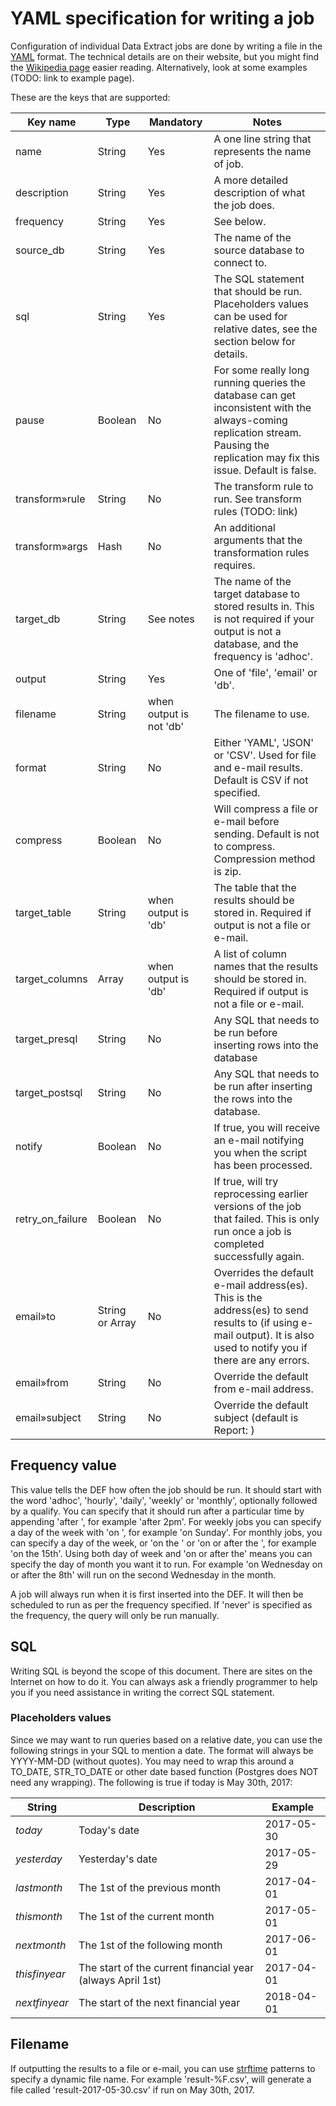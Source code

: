 # YAML specification for writing a job

Configuration of individual Data Extract jobs are done by writing a file in the [YAML](http://www.yaml.org/spec/1.2/spec.html) format. The technical details are on their website, but you might find the [Wikipedia page](https://en.wikipedia.org/wiki/YAML) easier reading. Alternatively, look at some examples (TODO: link to example page).

These are the keys that are supported:

| Key name | Type | Mandatory | Notes |
| --- | --- | --- | --- |
| name | String | Yes | A one line string that represents the name of job. |
| description | String | Yes | A more detailed description of what the job does. |
| frequency | String | Yes | See below. |
| source\_db | String | Yes | The name of the source database to connect to. |
| sql | String | Yes | The SQL statement that should be run. Placeholders values can be used for relative dates, see the section below for details. |
| pause | Boolean | No | For some really long running queries the database can get inconsistent with the always-coming replication stream. Pausing the replication may fix this issue. Default is false. |
| transform»rule | String | No | The transform rule to run. See transform rules (TODO: link) |
| transform»args | Hash | No | An additional arguments that the transformation rules requires. |
| target\_db | String | See notes | The name of the target database to stored results in. This is not required if your output is not a database, and the frequency is 'adhoc'. |
| output | String | Yes | One of 'file', 'email' or 'db'. |
| filename | String | when output is not 'db' | The filename to use. |
| format | String | No | Either 'YAML', 'JSON' or 'CSV'. Used for file and e-mail results. Default is CSV if not specified. |
|compress | Boolean | No | Will compress a file or e-mail before sending. Default is not to compress. Compression method is zip. |
| target\_table | String | when output is 'db' | The table that the results should be stored in. Required if output is not a file or e-mail. |
| target\_columns | Array | when output is 'db' | A list of column names that the results should be stored in. Required if output is not a file or e-mail. |
| target\_presql | String | No | Any SQL that needs to be run before inserting rows into the database |
| target\_postsql | String | No | Any SQL that needs to be run after inserting the rows into the database. |
| notify | Boolean | No | If true, you will receive an e-mail notifying you when the script has been processed. |
| retry\_on\_failure | Boolean | No | If true, will try reprocessing earlier versions of the job that failed. This is only run once a job is completed successfully again. |
| email»to | String or Array | No | Overrides the default e-mail address(es). This is the address(es) to send results to (if using e-mail output). It is also used to notify you if there are any errors. |
| email»from | String | No | Override the default from e-mail address. |
| email»subject | String | No | Override the default subject (default is Report: <name>) |

## Frequency value

This value tells the DEF how often the job should be run. It should start with the word 'adhoc', 'hourly', 'daily', 'weekly' or 'monthly', optionally followed by a qualify. You can specify that it should run after a particular time by appending 'after <time>', for example 'after 2pm'. For weekly jobs you can specify a day of the week with 'on <day>', for example 'on Sunday'. For monthly jobs, you can specify a day of the week, or 'on the <day of month>' or 'on or after the <day of month>', for example 'on the 15th'. Using both day of week and 'on or after the' means you can specify the day of month you want it to run. For example 'on Wednesday on or after the 8th' will run on the second Wednesday in the month.

A job will always run when it is first inserted into the DEF. It will then be scheduled to run as per the frequency specified. If 'never' is specified as the frequency, the query will only be run manually.

## SQL

Writing SQL is beyond the scope of this document. There are sites on the Internet on how to do it. You can always ask a friendly programmer to help you if you need assistance in writing the correct SQL statement.

### Placeholders values

Since we may want to run queries based on a relative date, you can use the following strings in your SQL to mention a date. The format will always be YYYY-MM-DD (without quotes). You may need to wrap this around a TO\_DATE, STR\_TO\_DATE or other date based function (Postgres does NOT need any wrapping). The following is true if today is May 30th, 2017:

| String | Description | Example |
| --- | --- | --- |
| $today$ | Today's date | 2017-05-30 |
| $yesterday$ | Yesterday's date | 2017-05-29 |
| $lastmonth$ | The 1st of the previous month | 2017-04-01 |
| $thismonth$ | The 1st of the current month | 2017-05-01 |
| $nextmonth$ | The 1st of the following month | 2017-06-01 |
| $thisfinyear$ | The start of the current financial year (always April 1st) | 2017-04-01 |
| $nextfinyear$ | The start of the next financial year | 2018-04-01 |

## Filename

If outputting the results to a file or e-mail, you can use [strftime](https://metacpan.org/pod/DateTime#strftime-Patterns) patterns to specify a dynamic file name. For example 'result-%F.csv', will generate a file called 'result-2017-05-30.csv' if run on May 30th, 2017.


